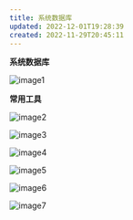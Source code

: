 ```yaml
---
title: 系统数据库
updated: 2022-12-01T19:28:39
created: 2022-11-29T20:45:11
---
```


**系统数据库**

![image1](../../../resources/a1aed2eb82e743b7bb508056a2de5130.png)

**常用工具**

![image2](../../../resources/558a90b1c3924116a5e511a5f98fb726.png)

![image3](../../../resources/19325e23a4c54dc09132f6ea8b44c839.png)

![image4](../../../resources/68fe20b1fdb047c58935f1abbb189cb9.png)

![image5](../../../resources/b413943af4134d90ae2362e3a539e303.png)

![image6](../../../resources/6ec743c0341d484c9cb562a3ae2a4079.png)

![image7](../../../resources/bffccb966993459ebb60cd863b7e6b62.png)

